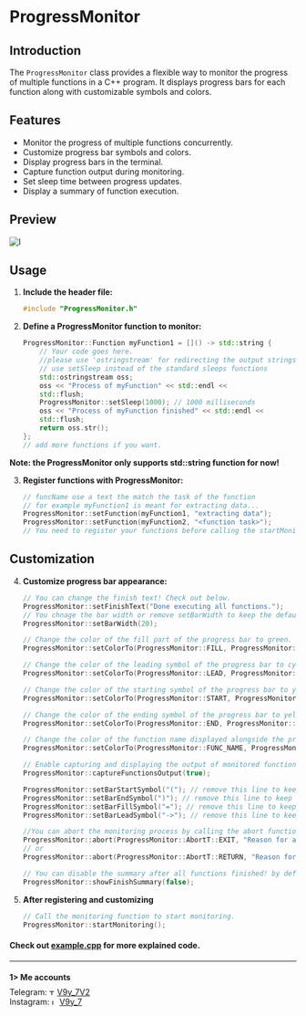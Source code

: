 
# ProgressMonitor

## Introduction
The `ProgressMonitor` class provides a flexible way to monitor the progress of multiple functions in a C++ program. It displays progress bars for each function along with customizable symbols and colors.

## Features
- Monitor the progress of multiple functions concurrently.
- Customize progress bar symbols and colors.
- Display progress bars in the terminal.
- Capture function output during monitoring.
- Set sleep time between progress updates.
- Display a summary of function execution.

## Preview
![I](https://github.com/i-Taylo/ProgressMonitor/blob/main/terminal_output.gif)

## Usage

1. **Include the header file:**
   ```cpp
   #include "ProgressMonitor.h"

2. **Define a ProgressMonitor function to monitor:**
    ```cpp
    ProgressMonitor::Function myFunction1 = []() -> std::string {
        // Your code goes here.
        //please use 'ostringstream' for redirecting the output strings to be besides the bar.
        // use setSleep instead of the standard sleeps functions
        std::ostringstream oss;
        oss << "Process of myFunction" << std::endl << 
        std::flush;
        ProgressMonitor::setSleep(1000); // 1000 milliseconds
        oss << "Process of myFunction finished" << std::endl << 
        std::flush;
        return oss.str();
    };
    // add more functions if you want.

**Note: the ProgressMonitor only supports std::string function for now!**

3. **Register functions with ProgressMonitor:**
    ```cpp
    // funcName use a text the match the task of the function
    // for example myFunction1 is meant for extracting data...
    ProgressMonitor::setFunction(myFunction1, "extracting data");
    ProgressMonitor::setFunction(myFunction2, "<function task>");
    // You need to register your functions before calling the startMonitoring()
    ```

## Customization
4. **Customize progress bar appearance:**
    ```cpp
    // You can change the finish text! Check out below.
    ProgressMonitor::setFinishText("Done executing all functions.");
    // You chnage the bar width or remove setBarWidth to keep the default width (30)! Check out below.
    ProgressMonitor::setBarWidth(20);

    // Change the color of the fill part of the progress bar to green.
    ProgressMonitor::setColorTo(ProgressMonitor::FILL, ProgressMonitor::GREEN);

    // Change the color of the leading symbol of the progress bar to cyan.
    ProgressMonitor::setColorTo(ProgressMonitor::LEAD, ProgressMonitor::CYAN);

    // Change the color of the starting symbol of the progress bar to yellow.
    ProgressMonitor::setColorTo(ProgressMonitor::START, ProgressMonitor::YELLOW);

    // Change the color of the ending symbol of the progress bar to yellow.
    ProgressMonitor::setColorTo(ProgressMonitor::END, ProgressMonitor::YELLOW);

    // Change the color of the function name displayed alongside the progress bar to yellow.
    ProgressMonitor::setColorTo(ProgressMonitor::FUNC_NAME, ProgressMonitor::YELLOW);

    // Enable capturing and displaying the output of monitored functions.
    ProgressMonitor::captureFunctionsOutput(true);

    ProgressMonitor::setBarStartSymbol("("); // remove this line to keep the default `[`
    ProgressMonitor::setBarEndSymbol(")"); // remove this line to keep the default `]`
    ProgressMonitor::setBarFillSymbol("="); // remove this line to keep the default `▇`
    ProgressMonitor::setBarLeadSymbol("->"); // remove this line to keep the default `-▶`

    //You can abort the monitoring process by calling the abort function:
    ProgressMonitor::abort(ProgressMonitor::AbortT::EXIT, "Reason for aborting.");
    // or
    ProgressMonitor::abort(ProgressMonitor::AbortT::RETURN, "Reason for aborting.");
    
    // You can disable the summary after all functions finished! by default the summary will show.
    ProgressMonitor::showFinishSummary(false);
    ```


5. **After registering and customizing**
    ```cpp
    // Call the monitoring function to start monitoring.
    ProgressMonitor::startMonitoring();
    ```

#### Check out [example.cpp](https://github.com/i-Taylo/ProgressMonitor/blob/main/src/example.cpp) for more explained code.
***

#### 1> Me accounts
<div style="margin: -20px;"></div>
<div style="padding-top: 10px;">
Telegram: <img src="https://github.com/gauravghongde/social-icons/raw/master/SVG/Color/Telegram.svg" alt="Telegram" width="10" height="10">
<a href="t.me/v9y_7v2">V9y_7V2</a>
<br>
Instagram: <img src="https://github.com/gauravghongde/social-icons/raw/master/SVG/Color/Instagram.svg" alt="Instagram" width="10" height="10">
<a href="https://instagram.com/v9y_7">V9y_7</a>


</div>
